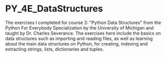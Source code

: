 # PY_4E_DataStructures
The exercises I completed for course 2: "Python Data Structures" from the Python For Everybody Specialization by the University of Michigan and taught by Dr. Charles Severance. The exercises here include the basics on data structures such as importing and reading files, as well as learning about the main data structures on Python, for creating, indexing and extracting strings, lists, dictionaries and tuples.
